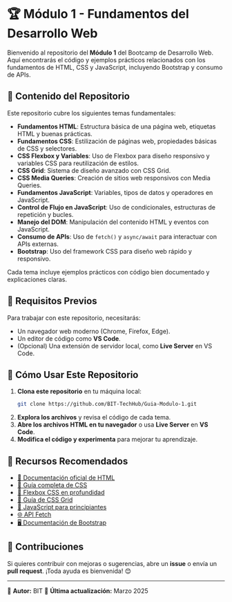 # 🏆 Módulo 1 - Fundamentos del Desarrollo Web

Bienvenido al repositorio del **Módulo 1** del Bootcamp de Desarrollo Web. Aquí encontrarás el código y ejemplos prácticos relacionados con los fundamentos de HTML, CSS y JavaScript, incluyendo Bootstrap y consumo de APIs.

## 📌 Contenido del Repositorio

Este repositorio cubre los siguientes temas fundamentales:

- **Fundamentos HTML**: Estructura básica de una página web, etiquetas HTML y buenas prácticas.
- **Fundamentos CSS**: Estilización de páginas web, propiedades básicas de CSS y selectores.
- **CSS Flexbox y Variables**: Uso de Flexbox para diseño responsivo y variables CSS para reutilización de estilos.
- **CSS Grid**: Sistema de diseño avanzado con CSS Grid.
- **CSS Media Queries**: Creación de sitios web responsivos con Media Queries.
- **Fundamentos JavaScript**: Variables, tipos de datos y operadores en JavaScript.
- **Control de Flujo en JavaScript**: Uso de condicionales, estructuras de repetición y bucles.
- **Manejo del DOM**: Manipulación del contenido HTML y eventos con JavaScript.
- **Consumo de APIs**: Uso de `fetch()` y `async/await` para interactuar con APIs externas.
- **Bootstrap**: Uso del framework CSS para diseño web rápido y responsivo.

Cada tema incluye ejemplos prácticos con código bien documentado y explicaciones claras.

## 🚀 Requisitos Previos

Para trabajar con este repositorio, necesitarás:

- Un navegador web moderno (Chrome, Firefox, Edge).
- Un editor de código como **VS Code**.
- (Opcional) Una extensión de servidor local, como **Live Server** en VS Code.

## 🚀 Cómo Usar Este Repositorio

1. **Clona este repositorio** en tu máquina local:
   ```sh
   git clone https://github.com/BIT-TechHub/Guia-Modulo-1.git
2. **Explora los archivos** y revisa el código de cada tema.
3. **Abre los archivos HTML en tu navegador** o usa **Live Server** en **VS Code**.
4. **Modifica el código y experimenta** para mejorar tu aprendizaje.

## 📖 Recursos Recomendados

- [📄 Documentación oficial de HTML](https://developer.mozilla.org/es/docs/Web/HTML)
- [🎨 Guía completa de CSS](https://developer.mozilla.org/es/docs/Web/CSS)
- [📌 Flexbox CSS en profundidad](https://css-tricks.com/snippets/css/a-guide-to-flexbox/)
- [📏 Guía de CSS Grid](https://css-tricks.com/snippets/css/complete-guide-grid/)
- [📜 JavaScript para principiantes](https://developer.mozilla.org/es/docs/Web/JavaScript/Guide)
- [🌐 API Fetch](https://developer.mozilla.org/es/docs/Web/API/Fetch_API)
- [🖥️ Documentación de Bootstrap](https://getbootstrap.com/)

## 🤝 Contribuciones

Si quieres contribuir con mejoras o sugerencias, abre un **issue** o envía un **pull request**. ¡Toda ayuda es bienvenida! 😊

---

📌 **Autor:** BIT
📅 **Última actualización:** Marzo 2025
